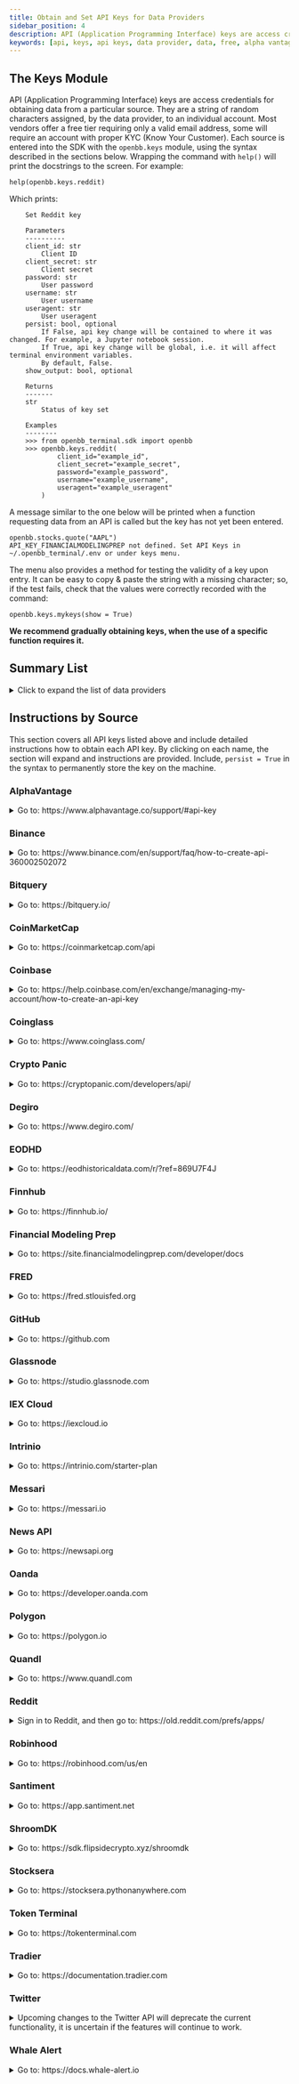```yaml
---
title: Obtain and Set API Keys for Data Providers
sidebar_position: 4
description: API (Application Programming Interface) keys are access credentials for accessing data from a particular source. They are a string of random characters assigned, by the data provider, to an individual account. Most vendors offer a free tier requiring only a valid email address. Each key is entered into the OpenBB SDk from the `openbb.keys` module, using the syntax described below. The docstrings for each source will also display the expected inputs.
keywords: [api, keys, api keys, data provider, data, free, alpha vantage, fred, iex, twitter, degiro, binance, coinglass, polygon, intrinio, sdk]
---
```

## The Keys Module

API (Application Programming Interface) keys are access credentials for obtaining data from a particular source. They are a string of random characters assigned, by the data provider, to an individual account. Most vendors offer a free tier requiring only a valid email address, some will require an account with proper KYC (Know Your Customer). Each source is entered into the SDK with the `openbb.keys` module, using the syntax described in the sections below. Wrapping the command with `help()` will print the docstrings to the screen. For example:

```console
help(openbb.keys.reddit)
```

Which prints:

```console
    Set Reddit key
  
    Parameters
    ----------
    client_id: str
        Client ID
    client_secret: str
        Client secret
    password: str
        User password
    username: str
        User username
    useragent: str
        User useragent
    persist: bool, optional
        If False, api key change will be contained to where it was changed. For example, a Jupyter notebook session.
        If True, api key change will be global, i.e. it will affect terminal environment variables.
        By default, False.
    show_output: bool, optional

    Returns
    -------
    str
        Status of key set
  
    Examples
    --------
    >>> from openbb_terminal.sdk import openbb
    >>> openbb.keys.reddit(
            client_id="example_id",
            client_secret="example_secret",
            password="example_password",
            username="example_username",
            useragent="example_useragent"
        )
```

A message similar to the one below will be printed when a function requesting data from an API is called but the key has not yet been entered.

```console
openbb.stocks.quote("AAPL")
API_KEY_FINANCIALMODELINGPREP not defined. Set API Keys in ~/.openbb_terminal/.env or under keys menu.
```

The menu also provides a method for testing the validity of a key upon entry. It can be easy to copy & paste the string with a missing character; so, if the test fails, check that the values were correctly recorded with the command:

```console
openbb.keys.mykeys(show = True)
```

**We recommend gradually obtaining keys, when the use of a specific function requires it.**

## Summary List

<details>
<summary>Click to expand the list of data providers</summary>

| Command       | Name                                     | URL                                                                                |
| :------------ | :--------------------------------------- | :--------------------------------------------------------------------------------- |
| av            | AlphaVantage                             | https://www.alphavantage.co/support/#api-key                                       |
| binance       | Binance                                  | https://binance.com                                                                |
| bitquery      | Bitquery                                 | https://bitquery.io/                                                               |
| cmc           | CoinMarketCap                            | https://coinmarketcap.com/api/                                                     |
| coinbase      | Coinbase                                 | https://help.coinbase.com/en/exchange/managing-my-account/how-to-create-an-api-key |
| coinglass     | Coinglass                                | https://coinglass.github.io/API-Reference/#api-key                                 |
| cpanic        | Crypto Panic                             | https://cryptopanic.com/developers/api/                                            |
| degiro        | DeGiro                                   | https://www.degiro.com/                                                            |
| eodhd         | EODHD                                    | https://eodhistoricaldata.com/r/?ref=869U7F4J                                      |
| ethplorer     | Ethplorer                                | https://github.com/EverexIO/Ethplorer/wiki/Ethplorer-API                           |
| finnhub       | Finnhub                                  | https://finnhub.io/                                                                |
| fmp           | Financial Modelling Prep                 | https://site.financialmodelingprep.com/developer/docs/                             |
| fred          | Federal Reserve Economic Database (FRED) | https://fred.stlouisfed.org                                                        |
| github        | GitHub                                   | https://docs.github.com/en/rest/guides/getting-started-with-the-rest-api           |
| glassnode     | Glassnode                                | https://docs.glassnode.com/basic-api/api-key#how-to-get-an-api-key/                |
| iex           | IEX Cloud                                | https://iexcloud.io/                                                               |
| intrinio      | Intrinio                                 | https://intrinio.com/                                                              |
| messari       | Messari                                  | https://messari.io/api/docs                                                        |
| news          | News API                                 | https://newsapi.org/                                                               |
| oanda         | Oanda                                    | https://developer.oanda.com                                                        |
| polygon       | Polygon                                  | https://polygon.io                                                                 |
| quandl        | Quandl                                   | https://www.quandl.com                                                             |
| reddit        | Reddit                                   | https://www.reddit.com/wiki/api                                                    |
| rh            | Robinhood                                | https://robinhood.com/us/en/                                                       |
| santiment     | Santiment                                | https://app.santiment.net/                                                         |
| shroom        | ShroomDK                                 | https://sdk.flipsidecrypto.xyz/shroomdk                                            |
| smartstake    | Smartstake                               | https://www.smartstake.io                                                          |
| stocksera     | Stocksera                                | https://stocksera.pythonanywhere.com/                                              |
| tokenterminal | Token Terminal                           | https://tokenterminal.com/                                                         |
| tradier       | Tradier                                  | https://documentation.tradier.com/                                                 |
| twitter       | Twitter                                  | https://developer.twitter.com                                                      |
| walert        | Whale Alert                              | https://docs.whale-alert.io/                                                       |

</details>

## Instructions by Source

This section covers all API keys listed above and include detailed instructions how to obtain each API key. By clicking on each name, the section will expand and instructions are provided. Include, `persist = True` in the syntax to permanently store the key on the machine.

### AlphaVantage

<details>
<summary>Go to: https://www.alphavantage.co/support/#api-key</summary>

![AlphaVantage](https://user-images.githubusercontent.com/46355364/207820936-46c2ba00-81ff-4cd3-98a4-4fa44412996f.png)

Fill out the form, pass Captcha, and click on, "GET FREE API KEY". The issued key can be entered into the OpenBB SDK with:

```console
openbb.keys.av(key = 'REPLACE_WITH_KEY', persist = True)
```

</details>

### Binance

<details>
<summary>Go to: https://www.binance.com/en/support/faq/how-to-create-api-360002502072</summary>

![Binance](https://user-images.githubusercontent.com/46355364/207839805-f71cf12a-62d2-41cb-ba19-0c35917abc40.png)

These instructions should provide clear guidance for obtaining an API Key. Enter the issued credentials into the OpenBB SDK with:

```console
openbb.keys.binance(
    key = 'REPLACE_WITH_KEY',
    secret = 'REPLACE_WITH_SECRET',
    persist = True
)
```

</details>

### Bitquery

<details>
<summary>Go to: https://bitquery.io/</summary>

![Bitquery](https://user-images.githubusercontent.com/46355364/207840322-5532a3f9-739f-4e28-9839-a58db932882e.png)

Click "Try GraphQL API", which opens the following screen:

![Try GraphQL API](https://user-images.githubusercontent.com/46355364/207840576-2c51a538-dd9b-484d-b11d-40e3e424df62.png)

After creating an account and verifying the email address, get the value for the key by clicking on the "API Key" tab.

![Get Bitquery API Key](https://user-images.githubusercontent.com/46355364/207840833-35c1b12c-9b4b-43fe-a33e-f7b92c43a011.png)

Enter this API key into the OpenBB SDK with:

```console
openbb.keys.bitquery(key = 'REPLACE_WITH_KEY', persist = True)
```

</details>

### CoinMarketCap

<details>
<summary>Go to: https://coinmarketcap.com/api</summary>

![CoinMarketCap](https://user-images.githubusercontent.com/46355364/207831111-3f09ed75-740e-4121-a67e-6e1f36e8ab9a.png)

Click on, "Get Your Free API Key Now", which opens to the page:

![CoinMarketCap](https://user-images.githubusercontent.com/46355364/207831345-06a48efe-63b2-4804-bcf9-52fa4a73f7db.png)

Once the account has been created, copy the API key displayed within the dashboard.

![CoinMarketCap](https://user-images.githubusercontent.com/46355364/207831705-e9f95018-bba7-49a9-b057-3443bc839861.png)

Enter the API key into the OpenBB SDK with:

```console
openbb.keys.cmc(key = 'REPLACE_WITH_KEY', persist = True)
```

</details>

### Coinbase

<details>
<summary>Go to: https://help.coinbase.com/en/exchange/managing-my-account/how-to-create-an-api-key</summary>

![Coinbase](https://user-images.githubusercontent.com/46355364/207841901-647f0aef-0c74-454d-b99e-367d784259f0.png)

Follow the instructions to obtain the credentials for the specific account. Enter the three values into the OpenBB SDK with:

```console
openbb.keys.coinbase(
    key = 'REPLACE_WITH_KEY',
    secret = 'REPLACE_WITH_SECRET',
    passphrase = 'REPLACE_WITH_PASSPHRASE',
    persist = True
)
```

</details>

### Coinglass

<details>
<summary>Go to: https://www.coinglass.com/</summary>

![Coinglass](https://user-images.githubusercontent.com/46355364/207844601-8510687a-e54f-49b9-961f-5ef6718f58ab.png)

Click, "Log in", and then sign up for an account. This opens the page:

![Coinglass](https://user-images.githubusercontent.com/46355364/207844637-a9321889-c4d8-4d44-95fe-a6288a17ad19.png)

With the account created, find the assigned API key within the account profile page. Enter this value into the OpenBB SDK with:

```console
openbb.keys.coinglass(key = 'REPLACE_WITH_KEY', persist = True)
```

</details>

### Crypto Panic

<details>
<summary>Go to: https://cryptopanic.com/developers/api/</summary>

![Crypto Panic](https://user-images.githubusercontent.com/46355364/207848733-27e5a804-7ae7-4ca2-88b2-848b32929b6f.png)

Click on, [&#34;Sign up&#34;](https://cryptopanic.com/accounts/signup/?next=/developers/api/), and after creating, the API Key will be displayed on the documentation page, "Your free API auth token".

![Crypto Panic](https://user-images.githubusercontent.com/46355364/207848971-3e4771b7-1faa-45fe-955f-81bd736b16b7.png)

Enter that value in the OpenBB SDK with:

```console
openbb.keys.cpanic(key = 'REPLACE_WITH_KEY', persist = True)
```

</details>

### Degiro

<details>
<summary>Go to: https://www.degiro.com/</summary>

![Degiro](https://user-images.githubusercontent.com/46355364/207838353-001d350c-872c-4770-a586-fb21318122eb.png)

Click on, "Open an account", and then go through the registration process. After setting up the account, the login credentials can be entered in the OpenBB SDK with:

```console
openbb.keys.degiro(
    username = 'USERNAME',
    password = 'PASSWORD',
    persist = True
)
```

Instructions for setting up 2FA authorization are [here](https://github.com/Chavithra/degiro-connector#35-how-to-use-2fa-).

</details>

### EODHD

<details>
<summary>Go to: https://eodhistoricaldata.com/r/?ref=869U7F4J</summary>

![EODHD](https://user-images.githubusercontent.com/46355364/207849214-23763c95-7314-42ae-b97d-cb5810686498.png)

Clicking on, "Registration", opens the page:

![EODHD](https://user-images.githubusercontent.com/46355364/207849324-00d4a916-8260-45c0-9714-289e0a0574c0.png)

Once registered, the API Key will be next to "API TOKEN".

![EODHD](https://user-images.githubusercontent.com/46355364/207849462-37471270-929a-45c5-a164-a84249b19231.png)

Enter this string into the OpenBB SDK with:

```console
openbb.keys.eodhd(key = 'REPLACE_WITH_KEY', persist = True)
```

</details>

### Finnhub

<details>
<summary>Go to: https://finnhub.io/</summary>

![Finnhub](https://user-images.githubusercontent.com/46355364/207832028-283c3321-8c05-4ee8-b4d2-41cdc940f408.png)

Click on, "Get free api key", to open the page:

![Finnhub](https://user-images.githubusercontent.com/46355364/207832185-f4c8406a-3b75-4acc-b3e8-3c4b3272d4da.png)

Once the account has been created, find the API key in the account dashboard.

![Finnhub](https://user-images.githubusercontent.com/46355364/207832601-62007d95-410c-4d03-a5a3-b177d1894a4c.png)

Add this key to the OpenBB SDK with:

```console
openbb.keys.finnhub(key = 'REPLACE_WITH_KEY', persist = True)
```

</details>

### Financial Modeling Prep

<details>
<summary>Go to: https://site.financialmodelingprep.com/developer/docs</summary>

![FinancialModelingPrep](https://user-images.githubusercontent.com/46355364/207821920-64553d05-d461-4984-b0fe-be0368c71186.png)

Click on, "Get my API KEY here", and sign up for a free account.

![FinancialModelingPrep](https://user-images.githubusercontent.com/46355364/207822184-a723092e-ef42-4f87-8c55-db150f09741b.png)

With an account created, sign in and navigate to the Dashboard, which shows the assigned token. by pressing the "Dashboard" button which will show the API key.

![FinancialModelingPrep](https://user-images.githubusercontent.com/46355364/207823170-dd8191db-e125-44e5-b4f3-2df0e115c91d.png)

Enter the key into the OpenBB SDK with:

```console
openbb.keys.fmp(key = 'REPLACE_WITH_KEY', persist = True)
```

</details>

### FRED

<details>
<summary>Go to: https://fred.stlouisfed.org</summary>

![FRED](https://user-images.githubusercontent.com/46355364/207827137-d143ba4c-72cb-467d-a7f4-5cc27c597aec.png)

Click on, "My Account", create a new account or sign in with Google:

![FRED](https://user-images.githubusercontent.com/46355364/207827011-65cdd501-27e3-436f-bd9d-b0d8381d46a7.png)

After completing the sign-up, go to "My Account", and select "API Keys". Then, click on, "Request API Key".

![FRED](https://user-images.githubusercontent.com/46355364/207827577-c869f989-4ef4-4949-ab57-6f3931f2ae9d.png)

Fill in the box for information about the use-case for FRED, and by clicking, "Request API key", at the bottom of the page, the API key will be issued.

![FRED](https://user-images.githubusercontent.com/46355364/207828032-0a32d3b8-1378-4db2-9064-aa1eb2111632.png)

Enter the API key into the OpenBB SDK with:

```console
openbb.keys.fred(key = 'REPLACE_WITH_KEY', persist = True)
```

</details>

### GitHub

<details>
<summary>Go to: https://github.com</summary>

![GitHub](https://user-images.githubusercontent.com/46355364/207846953-7feae777-3c3b-4f21-9dcf-84817c732618.png)

Sign up for, or sign in to, GitHub. Once logged in, navigate to the [apps](https://github.com/settings/apps) page, under account settings.

![GitHub](https://user-images.githubusercontent.com/46355364/207847215-3c04003f-26ea-4e62-9c13-ea35176bb5e3.png)

Select, "New GitHub App":

![GitHub](https://user-images.githubusercontent.com/46355364/207847383-d24416c6-18be-43f2-ae7c-455e8372a6ed.png)

After creating the app, the key will be issued. Enter this token into the OpenBB SDK with:

```console
openbb.keys.github(key = 'REPLACE_WITH_KEY', persist = True)
```

</details>

### Glassnode

<details>
<summary>Go to: https://studio.glassnode.com</summary>

![Glassnode](https://user-images.githubusercontent.com/46355364/207843761-799078ff-fa64-4d39-a6eb-ba01d250be69.png)

Click on, "Sign up", and create an account:

![Glassnode](https://user-images.githubusercontent.com/46355364/207843795-dd2cdbdb-45eb-4c7d-b967-ae9857d4ea5d.png)

After creating an account, navigate to the [account settings](https://studio.glassnode.com/settings/api) and generate an API Key.

![Glassnode](https://user-images.githubusercontent.com/46355364/207843950-5f33f37d-0203-4302-a67f-198808f18e06.png)

Enter this key in the OpenBB SDK with:

```console
openbb.keys.glassnode(key = 'REPLACE_WITH_KEY', persist = True)
```

</details>

### IEX Cloud

<details>
<summary>Go to: https://iexcloud.io</summary>

![IEX Cloud](https://user-images.githubusercontent.com/46355364/207833088-e879e9f2-3180-4e50-ba9e-f40ee958f98a.png)

Click on, "Sign in", and then create a new account.

![IEX Cloud](https://user-images.githubusercontent.com/46355364/207833011-542d6ef0-0bdf-494a-83cb-c0a6741df2a3.png)

After signing up, select a plan. There is a choice for a free plan at the bottom.

![IEX Cloud](https://user-images.githubusercontent.com/46355364/207833303-4ebb2880-0b4c-4008-9b33-0e8ee6836027.png)

After completing the sign-up process, the API Keyis found under the, "Access & Security", tab.

![IEX Cloud](https://user-images.githubusercontent.com/46355364/207833540-c1e25500-22e9-43c3-a89e-b05dd446f2a5.png)

Add this API key to the OpenBB SDK with:

```console
openbb.keys.iex(key = 'REPLACE_WITH_KEY', persist = True)
```

</details>

### Intrinio

<details>
<summary>Go to: https://intrinio.com/starter-plan</summary>

![Intrinio](https://user-images.githubusercontent.com/85772166/219207307-d6605460-ae2c-46d3-8b4e-f82057cfce59.png)

An API key will be issued with a subscription. Find the token value within the account dashboard, and enter it into the OpenBB SDK with:

```console
openbb.keys.intrinio(key = 'REPLACE_WITH_KEY', persist = True)
```

</details>

### Messari

<details>
<summary>Go to: https://messari.io</summary>

![Messari](https://user-images.githubusercontent.com/46355364/207848122-ec6a41e4-76b7-4620-adc3-1f1c19f4bca6.png)

Click on, "Sign up", and create an account.

![Messari](https://user-images.githubusercontent.com/46355364/207848160-6a962e3c-3007-40a3-9431-cd5ddfe5bb8e.png)

After creating the account, navigate to the [account page](https://messari.io/account/api), and click on the tab for, API Access.

![Messari](https://user-images.githubusercontent.com/46355364/207848324-ade5bede-8e6b-4b87-bdec-eade3217c0d8.png)

Copy the API key and add it to the OpenBB SDK with:

```console
openbb.keys.messari(key = 'REPLACE_WITH_KEY', persist = True)
```

</details>

### News API

<details>
<summary>Go to: https://newsapi.org</summary>

![News API](https://user-images.githubusercontent.com/46355364/207828250-0c5bc38c-90b4-427d-a611-b43c98c8e7ab.png)

Click on, "Get API Key", and fill out the form.

![News API](https://user-images.githubusercontent.com/46355364/207828421-76922bc2-cde0-493f-9eed-7f90eb831779.png)

Register for an account and the next screen will provide the API Key.

![News API](https://user-images.githubusercontent.com/46355364/207828736-f0fce53b-f302-4456-adf9-8d50ac41fbe2.png)

Add this API key into the OpenBB SDK with:

```console
openbb.keys.news(key = 'REPLACE_WITH_KEY', persist = True)
```

</details>

### Oanda

<details>
<summary>Go to: https://developer.oanda.com</summary>

![Oanda](https://user-images.githubusercontent.com/46355364/207839324-d30aa2b6-be83-41ff-9b1b-146cac566789.png)

After creating an account, follow the steps below.

![Oanda](https://user-images.githubusercontent.com/46355364/207839246-eb40f093-b583-4edd-b178-99fe399bfb66.png)

Upon completion of the account setup, enter the credentials into the OpenBB SDK with:

```console
openbb.keys.oanda(
    account = 'REPLACE_WITH_ACCOUNT',
    access_token = 'REPLACE_WITH_TOKEN',
    account_type = 'REPLACE_WITH_LIVE_OR_PRACTICE',
    persist = True
)
```

</details>

### Polygon

<details>
<summary>Go to: https://polygon.io</summary>

![Polygon](https://user-images.githubusercontent.com/46355364/207825623-fcd7f0a3-131a-4294-808c-754c13e38e2a.png)

Click on, "Get your Free API Key".

![Polygon](https://user-images.githubusercontent.com/46355364/207825952-ca5540ec-6ed2-4cef-a0ed-bb50b813932c.png)

After signing up, the API Key is found at the bottom of the account dashboard page.

![Polygon](https://user-images.githubusercontent.com/46355364/207826258-b1f318fa-fd9c-41d9-bf5c-fe16722e6601.png)

Enter the key into the OpenBB SDK with:

```console
openbb.keys.polygon(key = 'REPLACE_WITH_KEY', persist = True)
```

</details>

### Quandl

<details>
<summary>Go to: https://www.quandl.com</summary>

![Quandl](https://user-images.githubusercontent.com/46355364/207823899-208a3952-f557-4b73-aee6-64ac00faedb7.png)

Click on, "Sign Up", and register a new account.

![Quandl](https://user-images.githubusercontent.com/46355364/207824214-4b6b2b74-e709-4ed4-adf2-14803e6f3568.png)

Follow the sign-up instructions, and upon completion the API key will be assigned.

![Quandl](https://user-images.githubusercontent.com/46355364/207824664-3c82befb-9c69-42df-8a82-510d85c19a97.png)

Enter the key into the OpenBB SDK with:

```console
openbb.keys.quandl(key = 'REPLACE_WITH_KEY', persist = True)
```

</details>

### Reddit

<details>
<summary>Sign in to Reddit, and then go to: https://old.reddit.com/prefs/apps/</summary>

![Reddit](https://preview.redd.it/540vrn3k0cn91.png?width=986&format=png&auto=webp&v=enabled&s=88228cd0cf4415b3487b8d35e1097f0caa804e15)

Scroll down and click on "create application", selecting "script".

![Reddit](https://preview.redd.it/7je4ehqa1cn91.png?width=916&format=png&auto=webp&v=enabled&s=dbdf65ccc0820cfe28eff8e81cba056f4fd8263e)

Once the application is created, you must register it [here](https://old.reddit.com/wiki/api)

![Reddit](https://user-images.githubusercontent.com/46355364/207834105-665180be-c2b6-43c8-b1c9-477729905010.png)

Click on, "Read the full API terms and sign up for usage", and fill out the form.

![Reddit](https://user-images.githubusercontent.com/46355364/207834850-32a0d4c8-9990-4919-94e3-abad1487a3bd.png)

After submitting the form, check for a confirmation email. The credentials will be displayed [here](https://old.reddit.com/prefs/apps/), add them to the OpenBB SDK with:

```console
openbb.keys.reddit(
    client_id = 'REPLACE_WITH_CLIENT_ID',
    client_secret = 'REPLACE_WITH_CLIENT_SECRET',
    username = 'REPLACE_WITH_REDDIT_USERNAME',
    password = 'REPLACE_WITH_REDDIT_PASSWORD',
    useragent = 'REPLACE_WITH_USER_AGENT',
    persist = True
)
```

</details>

### Robinhood

<details>
<summary>Go to: https://robinhood.com/us/en</summary>

![Robinhood](https://user-images.githubusercontent.com/46355364/207838058-a2311632-6459-4cfd-bc0a-639ee3931574.png)

After registering for an account, it can be added to the OpenBB SDK with:

```console
openbb.keys.rb(
    username = 'REPLACE_WITH_USERNAME',
    password = 'REPLACE_WITH_PASSWORD',
    persist = True
```

The first login will request 2FA authorization from the device connected to the account.

</details>

### Santiment

<details>
<summary>Go to: https://app.santiment.net</summary>

![Santiment](https://user-images.githubusercontent.com/46355364/207849709-a5f10b03-138c-4e09-89f6-8a18cfbaf008.png)

Click on, "Sign up", and register for an account.

![Santiment](https://user-images.githubusercontent.com/46355364/207849732-4bae61de-2f62-4919-b85d-f418f1bbd0c4.png)

Navigate to the [account dashboard](https://app.santiment.net/account#api-keys) and generate a key.

![Santiment](https://user-images.githubusercontent.com/46355364/207849839-31d1d0a7-6936-4ebd-a7f8-1292f6317b07.png)

Add it to the OpenBB SDK with:

```console
openbb.keys.santiment(key = 'REPLACE_WITH_KEY', persist = True)
```

</details>

### ShroomDK

<details>
<summary>Go to: https://sdk.flipsidecrypto.xyz/shroomdk</summary>

![ShroomDK](https://user-images.githubusercontent.com/46355364/207850122-b8cd225e-0a65-4ea8-8069-0b40fff1600e.png)

Click "Mint Your ShroomDK API Key", and sign up for an account.

![ShroomDK](https://user-images.githubusercontent.com/46355364/207850176-f29cc73b-2b55-46e8-bce3-62c9342b6599.png)

Once created, connect a wallet to complete minting the NFT license. The API key will be displayed under the account.

![ShroomDK](https://user-images.githubusercontent.com/46355364/207850380-b59554af-1e65-4616-921d-e02c9ecf1aad.png)

Enter it into the OpenBB SDK with:

```console
openbb.keys.shroom(key = 'REPLACE_WITH_KEY', persist = True)
```

</details>

### Stocksera

<details>
<summary>Go to: https://stocksera.pythonanywhere.com</summary>

![Stocksera](https://user-images.githubusercontent.com/46355364/207853896-ee233569-26bb-4244-b115-43ac8885757a.png)

Click on, "Log in", and create an account.

![Stocksera](https://user-images.githubusercontent.com/46355364/207853985-46a7a17f-b6b2-442b-886d-f68b3ba2ad5a.png)

Once logged in, navigate to the "Developers" tab and copy the API key.

![Stocksera](https://user-images.githubusercontent.com/46355364/207854224-e5ddace0-15d1-491c-b616-263cca0bef02.png)

Add the key to the OpenBB SDK with:

```console
openbb.keys.stocksera(key = 'REPLACE_WITH_KEY', persist = True)
```

</details>

### Token Terminal

<details>
<summary>Go to: https://tokenterminal.com</summary>

![Token Terminal](https://user-images.githubusercontent.com/46355364/207850735-69368b4f-6a3e-46b8-ba69-3b79d9231f15.png)

Click on, "Log in" and sign up for an account.

![Token Terminal](https://user-images.githubusercontent.com/46355364/207850774-2071df78-3289-4c8e-9d64-156b9ec8ad81.png)

Verify the email address, and then navigate go to the "API" tab and copy the API key to the clipboard.

![Token Terminal](https://user-images.githubusercontent.com/46355364/207851035-71ea3eff-a11f-4835-8592-c07b3aa3f800.png)

Add the key to the OpenBB SDK with:

```console
openbb.keys.tokenterminal(key = 'REPLACE_WITH_KEY', persist = True)
```

</details>

### Tradier

<details>
<summary>Go to: https://documentation.tradier.com</summary>

![Tradier](https://user-images.githubusercontent.com/46355364/207829178-a8bba770-f2ea-4480-b28e-efd81cf30980.png)

Click on, "Open Account", to start the sign-up process. After the account has been setup, navigate to [Tradier Broker Dash](https://dash.tradier.com/login?redirect=settings.api) and create the application. Request a sandbox access token, and enter this key into the OpenBB SDK with:

```console
openbb.keys.tradier(key = 'REPLACE_WITH_KEY', persist = True)
```

</details>

### Twitter

<details>
<summary>Upcoming changes to the Twitter API will deprecate the current functionality, it is uncertain if the features will continue to work. </summary>

![Twitter API](https://pbs.twimg.com/media/FooIJF3agAIU8SN?format=png&name=medium)

</details>

### Whale Alert

<details>
<summary>Go to: https://docs.whale-alert.io</summary>

![Whale Alert](https://user-images.githubusercontent.com/46355364/207842892-3f71ee7a-6cd3-48a2-82e4-fa5ec5b13807.png)

Click on, "sign up here".

![Whale Alert](https://user-images.githubusercontent.com/46355364/207842992-427f1d2c-b34e-41c9-85fd-18511805fd16.png)

After creating the account, click on, "Create", to issue the API Key.

![Whale Alert](https://user-images.githubusercontent.com/46355364/207843214-20232465-9a52-4b66-b01a-0b8cecbdd612.png)

Enter the key into the OpenBB SDK with:

```console
openbb.keys.walert(key = 'REPLACE_WITH_KEY', persist = True)
```

</details>
